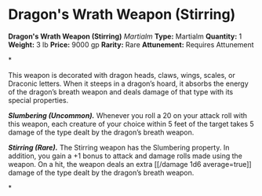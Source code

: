 # Dragon's Wrath Weapon (Stirring)

**Dragon's Wrath Weapon (Stirring)**
_Martialm_
**Type:** Martialm
**Quantity:** 1
**Weight:** 3 lb
**Price:** 9000 gp
**Rarity:** Rare
**Attunement:** Requires Attunement

*<p>This weapon is decorated with dragon heads, claws, wings, scales, or Draconic letters. When it steeps in a dragon’s hoard, it absorbs the energy of the dragon’s breath weapon and deals damage of that type with its special properties.

***Slumbering (Uncommon).*** Whenever you roll a 20 on your attack roll with this weapon, each creature of your choice within 5 feet of the target takes 5 damage of the type dealt by the dragon’s breath weapon.

***Stirring (Rare).*** The Stirring weapon has the Slumbering property. In addition, you gain a +1 bonus to attack and damage rolls made using the weapon. On a hit, the weapon deals an extra  [[/damage 1d6 average=true]] damage of the type dealt by the dragon’s breath weapon.</p>*